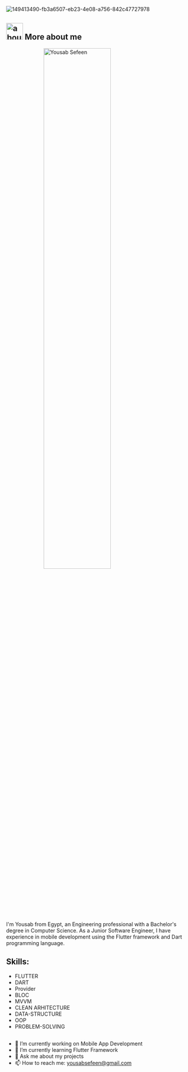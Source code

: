 
![149413490-fb3a6507-eb23-4e08-a756-842c47727978](https://github.com/YousabSefeen/YousabSefeen/assets/97704843/31c495f7-b948-45a5-8f92-3e6f4596bca7)
<!--  <img src="https://github.com/Govindv7555/Govindv7555/blob/main/49e76e0596857673c5c80c85b84394c1.gif" width=800px height=95px> -->

## <img width="45" alt="about" src="https://raw.github.com/elizarov/elizarov/master/about.png"> More about me
<!-- <img src="https://github.com/TheDudeThatCode/TheDudeThatCode/raw/master/Assets/Hi.gif" width="29px" style="max-width: 100%;"> -->

<a href="https://github.com/yousabgithub?tab=repositories"><img style="   display: block;
  margin-left: auto;
  margin-right: auto;
  width: 60%; " src="https://readme-typing-svg.demolab.com?font=Fira+Code&duration=1500&pause=1000&color=2FA2D5&multiline=true&width=470&height=150&lines=%2F%2F+Hi+there+%F0%9F%91%8B;%7B;%22name%22++++++%3A+%22Yousab+Sefeen+%F0%9F%91%A8%E2%80%8D%F0%9F%92%BB%22+%2C;%22title%22+%3A+%22Flutter+Developer+%F0%9F%93%B1%22+%2C;%7D" alt="Yousab Sefeen" /></a>

I'm Yousab from Egypt, an Engineering professional with a Bachelor's degree in Computer Science. As a Junior Software Engineer, I have experience in mobile development using the Flutter framework and Dart programming language.

## Skills: 
* FLUTTER
* DART
* Provider
* BLOC 
* MVVM 
* CLEAN ARHITECTURE
* DATA-STRUCTURE
* OOP
* PROBLEM-SOLVING
  
## 
- 🔭 I’m currently working on Mobile App Development 
- 🌱 I’m currently learning Flutter Framework 
- 💬 Ask me about my projects 
- 📫 How to reach me:  yousabsefeen@gmail.com 
